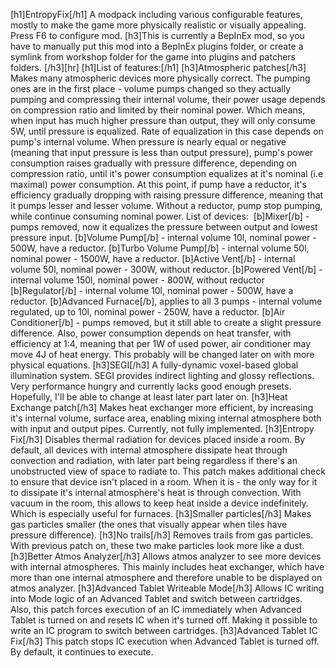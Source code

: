 [h1]EntropyFix[/h1]
A modpack including various configurable features, mostly to make the game more physically realistic or visually appealing. Press F6 to configure mod.
[h3]This is currently a BepInEx mod, so you have to manually put this mod into a BepInEx plugins folder, or create a symlink from workshop folder for the game into plugins and patchers folders. [/h3][hr]
[h1]List of features:[/h1]
[h3]Atmospheric patches[/h3]
Makes many atmospheric devices more physically correct. The pumping ones are in the first place - volume pumps changed so they actually pumping and compressing their internal volume, their power usage depends on compression ratio and limited by their nominal power. Which means, when input has much higher pressure than output, they will only consume 5W, until pressure is equalized. Rate of equalization in this case depends on pump's internal volume. When pressure is nearly equal or negative (meaning that input pressure is less than output pressure), pump's power consumption raises gradually with pressure difference, depending on compression ratio, until it's power consumption equalizes at it's nominal (i.e maximal) power consumption. At this point, if pump have a reductor, it's efficiency gradually dropping with raising pressure difference, meaning that it pumps lesser and lesser volume. Without a reductor, pump stop pumping, while continue consuming nominal power.
List of devices: 
[b]Mixer[/b] - pumps removed, now it equalizes the pressure between output and lowest pressure input.
[b]Volume Pump[/b] - internal volume 10l, nominal power - 500W, have a reductor.
[b]Turbo Volume Pump[/b] - internal volume 50l, nominal power - 1500W, have a reductor.
[b]Active Vent[/b] - internal volume 50l, nominal power - 300W, without reductor.
[b]Powered Vent[/b] - internal volume 150l, nominal power - 800W, without reductor
[b]Regulator[/b] - internal volume 10l, nominal power - 500W, have a reductor.
[b]Advanced Furnace[/b], applies to all 3 pumps - internal volume regulated, up to 10l, nominal power - 250W, have a reductor.
[b]Air Conditioner[/b] - pumps removed, but it still able to create a slight pressure difference. Also, power consumption depends on heat transfer, with efficiency at 1:4, meaning that per 1W of used power, air conditioner may move 4J of heat energy. This probably will be changed later on with more physical equations.
[h3]SEGI[/h3]
A fully-dynamic voxel-based global illumination system. SEGI provides indirect lighting and glossy reflections. Very performance hungry and currently lacks good enough presets. Hopefully, I'll be able to change at least later part later on.
[h3]Heat Exchange patch[/h3]
Makes heat exchanger more efficient, by increasing it's internal volume, surface area, enabling mixing internal atmosphere both with input and output pipes. Currently, not fully implemented.
[h3]Entropy Fix[/h3]
Disables thermal radiation for devices placed inside a room. By default, all devices with internal atmosphere dissipate heat through convection and radiation, with later part being regardless if there's an unobstructed view of space to radiate to. This patch makes additional check to ensure that device isn't placed in a room. When it is - the only way for it to dissipate it's internal atmosphere's heat is through convection. With vacuum in the room, this allows to keep heat inside a device indefinitely. Which is especially useful for furnaces.
[h3]Smaller particles[/h3]
Makes gas particles smaller (the ones that visually appear when tiles have pressure difference).
[h3]No trails[/h3]
Removes trails from gas particles. With previous patch on, these two make particles look more like a dust.
[h3]Better Atmos Analyzer[/h3]
Allows atmos analyzer to see more devices with internal atmospheres. This mainly includes heat exchanger, which have more than one internal atmosphere and therefore unable to be displayed on atmos analyzer.
[h3]Advanced Tablet Writeable Mode[/h3]
Allows IC writing into Mode logic of an Advanced Tablet and switch between cartridges. Also, this patch forces execution of an IC immediately when Advanced Tablet is turned on and resets IC when it's turned off. Making it possible to write an IC program to switch between cartridges.
[h3]Advanced Tablet IC Fix[/h3]
This patch stops IC execution when Advanced Tablet is turned off. By default, it continues to execute.
